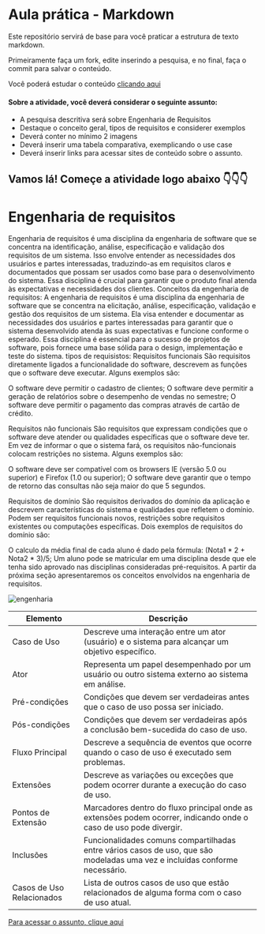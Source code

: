 # Aula prática - Markdown

Este repositório servirá de base para você praticar a estrutura de texto markdown. 

Primeiramente faça um fork, edite inserindo a pesquisa, e no final, faça o commit para salvar o conteúdo.

Você poderá estudar o conteúdo [clicando aqui](https://docs.pipz.com/central-de-ajuda/learning-center/guia-basico-de-markdown#open)

#### Sobre a atividade, você deverá considerar o seguinte assunto:

- A pesquisa descritiva será sobre Engenharia de Requisitos
- Destaque o conceito geral, tipos de requisitos e considerer exemplos
- Deverá conter no mínimo 2 imagens
- Deverá inserir uma tabela comparativa, exemplicando o use case
- Deverá inserir links para acessar sites de conteúdo sobre o assunto.


## Vamos lá! Começe a atividade logo abaixo 👇👇👇

# Engenharia de requisitos

Engenharia de requisitos é uma disciplina da engenharia de software que se concentra na identificação, análise, especificação e validação dos requisitos de um sistema. Isso envolve entender as necessidades dos usuários e partes interessadas, traduzindo-as em requisitos claros e documentados que possam ser usados como base para o desenvolvimento do sistema. Essa disciplina é crucial para garantir que o produto final atenda às expectativas e necessidades dos clientes.
Conceitos da engenharia de requisitos:
A engenharia de requisitos é uma disciplina da engenharia de software que se concentra na elicitação, análise, especificação, validação e gestão dos requisitos de um sistema. Ela visa entender e documentar as necessidades dos usuários e partes interessadas para garantir que o sistema desenvolvido atenda às suas expectativas e funcione conforme o esperado. Essa disciplina é essencial para o sucesso de projetos de software, pois fornece uma base sólida para o design, implementação e teste do sistema.
tipos de requisistos:
Requisitos funcionais
São requisitos diretamente ligados a funcionalidade do software, descrevem as funções que o software deve executar. Alguns exemplos são:

O software deve permitir o cadastro de clientes;
O software deve permitir a geração de relatórios sobre o desempenho de vendas no semestre;
O software deve permitir o pagamento das compras através de cartão de crédito.

Requisitos não funcionais
São requisitos que expressam condições que o software deve atender ou qualidades específicas que o software deve ter. Em vez de informar o que o sistema fará, os requisitos não-funcionais colocam restrições no sistema. Alguns exemplos são:

O software deve ser compatível com os browsers IE (versão 5.0 ou superior) e Firefox (1.0 ou superior);
O software deve garantir que o tempo de retorno das consultas não seja maior do que 5 segundos.

Requisitos de domínio
São requisitos derivados do domínio da aplicação e descrevem características do sistema e qualidades que refletem o domínio. Podem ser requisitos funcionais novos, restrições sobre requisitos existentes ou computações específicas. Dois exemplos de requisitos do domínio são:

O calculo da média final de cada aluno é dado pela fórmula: (Nota1 * 2 + Nota2 * 3)/5;
Um aluno pode se matricular em uma disciplina desde que ele tenha sido aprovado nas disciplinas consideradas pré-requisitos.
A partir da próxima seção apresentaremos os conceitos envolvidos na engenharia de requisitos.

![engenharia](https://arquivo.devmedia.com.br/artigos/Fabio_Gomes_Rocha/Engenharia_Requisitos/Engenharia_Requisitos_1.jpg) 

Elemento |	Descrição
-------|--------
Caso de Uso |	Descreve uma interação entre um ator (usuário) e o sistema para alcançar um objetivo específico.
Ator |	Representa um papel desempenhado por um usuário ou outro sistema externo ao sistema em análise.
Pré-condições |	Condições que devem ser verdadeiras antes que o caso de uso possa ser iniciado.
Pós-condições |	Condições que devem ser verdadeiras após a conclusão bem-sucedida do caso de uso.
Fluxo Principal	| Descreve a sequência de eventos que ocorre quando o caso de uso é executado sem problemas.
Extensões |	Descreve  as variações ou exceções que podem ocorrer durante a execução do caso de uso.
Pontos de Extensão |	Marcadores dentro do fluxo principal onde as extensões podem ocorrer, indicando onde o caso de uso pode divergir.
Inclusões |	Funcionalidades comuns compartilhadas entre vários casos de uso, que são modeladas uma vez e incluídas conforme necessário.
Casos de Uso Relacionados |	Lista de outros casos de uso que estão relacionados de alguma forma com o caso de uso atual.

[Para acessar o assunto, clique aqui](https://www.devmedia.com.br/introducao-a-engenharia-de-requisitos/8034)

